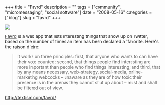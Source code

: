 +++
title = "Favrd"
description = ""
tags = ["community", "micromessaging", "social software"]
date = "2008-05-16"
categories = ["blog"]
slug = "favrd"
+++



  <div class="notebook-screenshot"><a href="http://textism.com/favrd/"><img id='bluga-thumbnail-1253' class='bluga-thumbnail large' src='http://media.konigi.com/bluga/
wt482dbcc345c08.jpg'/></a></div><p><a href="http://textism.com/favrd/">Favrd</a> is a web app that lists interesting things that show up on Twitter, based on the number of times an item has been declared a 'favorite. Here's the raison d'etre:</p>
<blockquote><p>It works on three principles: first, that anyone who wants to can have their vote counted; second, that things people find interesting are more important than people who find things interesting; and third, that by any means necessary, web-strategy, social-media, online-marketing webcocks – unaware as they are of how toxic their presence is in the arenas they cannot shut up about – must and shall be filtered out of view.</p></blockquote>
    
  <a href="http://textism.com/favrd/">http://textism.com/favrd/</a>
